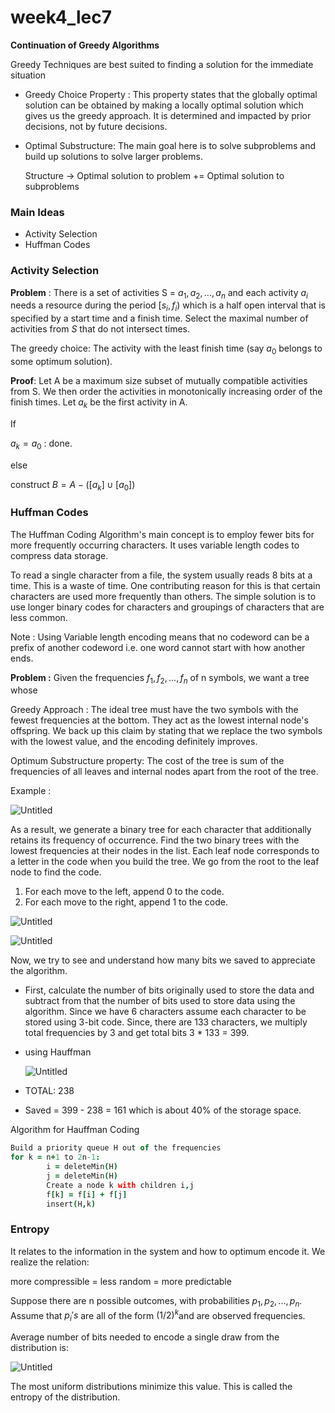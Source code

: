 # week4_lec7

**Continuation of Greedy Algorithms**

Greedy Techniques are best suited to finding a solution for the immediate situation

- Greedy Choice Property : This property states that the globally optimal solution can be obtained by making a locally optimal solution which gives us the greedy approach. It is determined and impacted by prior decisions, not by future decisions.
- Optimal Substructure: The main goal here is to solve subproblems and build up solutions to solve larger problems.

    Structure → Optimal solution to problem += Optimal solution to subproblems

### Main Ideas

- Activity Selection
- Huffman Codes

### Activity Selection

**Problem** :  There is a set of activities S = ${a_1, a_2, ..., a_n}$ and each activity $a_i$ needs a resource during the period $[s_i, f_i)$ which is a half open interval that is specified by a start time and a finish time. Select the maximal number of activities from $S$ that do not intersect times.

The greedy choice: The activity with the least finish time (say $a_0$ belongs to some optimum solution).

**Proof**: Let A be a maximum size subset of mutually compatible activities from S. We then order the activities in monotonically increasing order of the finish times. Let $a_k$ be the first activity in A.

If 

$a_k = a_0$ : done. 

else 

construct $B = A - ([a_k] \cup [a_0])$

### Huffman Codes

The Huffman Coding Algorithm's main concept is to employ fewer bits for more frequently occurring characters. It uses variable length codes to compress data storage.

To read a single character from a file, the system usually reads 8 bits at a time. This is a waste of time. One contributing reason for this is that certain characters are used more frequently than others. The simple solution is to use longer binary codes for characters and groupings of characters that are less common.

Note : Using Variable length encoding means that no codeword can be a prefix of another codeword i.e. one word cannot start with how another ends. 

**Problem :** Given the frequencies $f_1,f_2,...,f_n$ of n symbols, we want a tree whose

Greedy Approach :  The ideal tree must have the two symbols with the fewest frequencies at the bottom. They act as the lowest internal node's offspring. We back up this claim by stating that we replace the two symbols with the lowest value, and the encoding definitely improves.

Optimum Substructure property: The cost of the tree is sum of the frequencies of all leaves and internal nodes apart from the root of the tree.

Example : 

![Untitled](week4_lec7%20aa9e9912c4e9428b93a8d4db14da1e7b/Untitled.png)

As a result, we generate a binary tree for each character that additionally retains its frequency of occurrence. Find the two binary trees with the lowest frequencies at their nodes in the list. Each leaf node corresponds to a letter in the code when you build the tree. We go from the root to the leaf node to find the code.

1. For each move to the left, append 0 to the code.
2. For each move to the right, append 1 to the code.

![Untitled](week4_lec7%20aa9e9912c4e9428b93a8d4db14da1e7b/Untitled%201.png)

![Untitled](week4_lec7%20aa9e9912c4e9428b93a8d4db14da1e7b/Untitled%202.png)

Now, we try to see and understand how many bits we saved to appreciate the algorithm.

- First, calculate the number of bits originally used to store the data and subtract from that the number of bits used to store data using the algorithm.
Since we have 6 characters assume each character to be stored using 3-bit code. Since, there are 133 characters, we multiply total frequencies by 3 and get total bits 3 * 133 = 399.
- using Hauffman

    ![Untitled](week4_lec7%20aa9e9912c4e9428b93a8d4db14da1e7b/Untitled%203.png)

- TOTAL: 238
- Saved = 399 - 238 = 161 which is about 40% of the storage space.

Algorithm for Hauffman Coding

```coffeescript
Build a priority queue H out of the frequencies
for k = n+1 to 2n-1:
		i = deleteMin(H)
		j = deleteMin(H)
		Create a node k with children i,j
		f[k] = f[i] + f[j]
		insert(H,k)
```

### Entropy

It relates to the information in the system and how to optimum encode it. We realize the relation:

more compressible = less random = more predictable

Suppose there are n possible outcomes, with probabilities $p_1,p_2,...,p_n$. Assume that $p_i's$  are all of the form $(1/2)^{k}$and are observed frequencies.

Average number of bits needed to encode a single draw from the distribution is:

![Untitled](week4_lec7%20aa9e9912c4e9428b93a8d4db14da1e7b/Untitled%204.png)

The most uniform distributions minimize this value. This is called the entropy of the distribution.